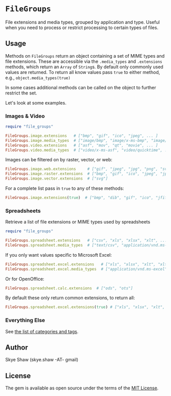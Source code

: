 # `FileGroups`

File extensions and media types, grouped by application and type.
Useful when you need to process or restrict processing to certain types of files.

## Usage

Methods on `FileGroups` return an object containing a set of MIME
types and file extensions.  These are accessible via the `.media_types` and `.extensions`
methods, which return an `Array` of `String`s.  By default only commonly used values are returned.
To return all know values pass `true` to either method, e.g., `object.media_types(true)`

In some cases additional methods can be called on the object to further restrict the set.

Let's look at some examples.

### Images & Video

```rb
require "file_groups"

FileGroups.image.extensions   # ["bmp", "gif", "ico", "jpeg", ... ]
FileGroups.image.media_types  # ["image/bmp", "image/x-ms-bmp", "image/gif", ... ]
FileGroups.video.extensions   # ["asf", "mov", "qt", "movie", ... ]
FileGroups.video.media_types  # ["video/x-ms-asf", "video/quicktime", ... ]
```

Images can be filtered on by raster, vector, or web:
```rb
FileGroups.image.web.extensions     # ["gif", "jpeg", "jpg", "png", "svg", "webp"]
FileGroups.image.raster.extensions  # ["bmp", "gif", "ico", "jpeg", "jpg", "tif", "tiff", "webp"]
FileGroups.image.vector.extensions  # ["svg"]
```

For a complete list pass in `true` to any of these methods:
```rb
FileGroups.image.extensions(true)  # ["bmp", "dib", "gif", "ico", "jfif", "jpe", "jpeg", ... ]
```

### Spreadsheets

Retrieve a list of file extensions or MIME types used by spreadsheets
```rb
require "file_groups"

FileGroups.spreadsheet.extensions   # ["csv", "xls", "xlsx", "xlt", ... ]
FileGroups.spreadsheet.media_types  # ["text/csv", "application/vnd.ms-excel", ... ]
```

If you only want values specific to Microsoft Excel:
```rb
FileGroups.spreadsheet.excel.extensions   # ["xls", "xlsx", "xlt", "xltx", "xlw"]
FileGroups.spreadsheet.excel.media_types  # ["application/vnd.ms-excel", ... ]
```

Or for OpenOffice:
```rb
FileGroups.spreadsheet.calc.extensions  # ["ods", "ots"]
```

By default these only return common extensions, to return all:
```rb
FileGroups.spreadsheet.excel.extensions(true) # ["xls", "xlsx", "xlt", "xltx", ... ]
```

### Everything Else

See [the list of categories and tags](https://github.com/sshaw/file_groups/blob/master/README.md#programming-language-libraries).

## Author

Skye Shaw (skye.shaw -AT- gmail)

## License

The gem is available as open source under the terms of the [MIT License](https://opensource.org/licenses/MIT).
